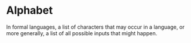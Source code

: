 # Alphabet

In formal languages, a list of characters that may occur in a language, or more generally, a list of all possible inputs that might happen.
